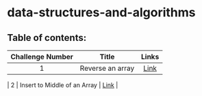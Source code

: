 # data-structures-and-algorithms
## **Table of contents:**
 
| Challenge Number | Title | Links  |
| :-------------: | :----------: | :-----------: |
| 1	 | Reverse an array | [Link](/Challenge/Reverse.md) |
 
| 2	 | Insert to Middle of an Array  | [Link](/Challenge/added.md) |
 

 
